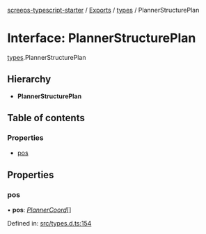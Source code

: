 [screeps-typescript-starter](../README.md) / [Exports](../modules.md) / [types](../modules/types.md) / PlannerStructurePlan

# Interface: PlannerStructurePlan

[types](../modules/types.md).PlannerStructurePlan

## Hierarchy

* **PlannerStructurePlan**

## Table of contents

### Properties

- [pos](types.plannerstructureplan.md#pos)

## Properties

### pos

• **pos**: [*PlannerCoord*](types.plannercoord.md)[]

Defined in: [src/types.d.ts:154](https://github.com/Baelyk/screeps/blob/94a340d/src/types.d.ts#L154)
